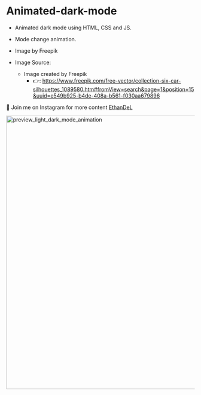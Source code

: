 # Animated-dark-mode

* Animated dark mode using HTML, CSS and JS.
* Mode change animation.
* Image by Freepik

* Image Source:
    * Image created by Freepik
        * 👉:  https://www.freepik.com/free-vector/collection-six-car-silhouettes_1089580.htm#fromView=search&page=1&position=15&uuid=e549b925-b4de-408a-b561-f030aa679896




🤍 Join me on Instagram for more content [EthanDeL](https://www.instagram.com/ethan_del_code/)



<img width="731" alt="preview_light_dark_mode_animation" src="https://github.com/EthanDeL/Animated-dark-mode/assets/121880462/bd465112-c73f-4bb0-98af-a2e4fc9e5d70">
